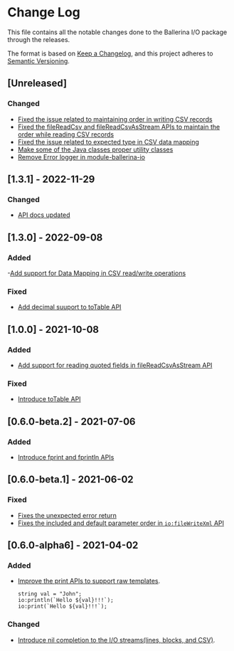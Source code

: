 # Change Log
This file contains all the notable changes done to the Ballerina I/O package through the releases.

The format is based on [Keep a Changelog](https://keepachangelog.com/en/1.0.0/),
and this project adheres to [Semantic Versioning](https://semver.org/spec/v2.0.0.html).
## [Unreleased]
### Changed
- [Fixed the issue related to maintaining order in writing CSV records](https://github.com/ballerina-platform/ballerina-standard-library/issues/3399)
- [Fixed the fileReadCsv and fileReadCsvAsStream APIs to maintain the order while reading CSV records](https://github.com/ballerina-platform/ballerina-standard-library/issues/3780)
- [Fixed the issue related to expected type in CSV data mapping](https://github.com/ballerina-platform/ballerina-standard-library/issues/3669)
- [Make some of the Java classes proper utility classes](https://github.com/ballerina-platform/ballerina-standard-library/issues/4901)
- [Remove Error logger in module-ballerina-io](https://github.com/ballerina-platform/ballerina-standard-library/issues/3083)

## [1.3.1] - 2022-11-29
### Changed
- [API docs updated](https://github.com/ballerina-platform/ballerina-standard-library/issues/3463)

## [1.3.0] - 2022-09-08
### Added
-[Add support for Data Mapping in CSV read/write operations](https://github.com/ballerina-platform/ballerina-standard-library/issues/2871)

### Fixed
- [Add decimal suuport to toTable API](https://github.com/ballerina-platform/ballerina-standard-library/issues/2884)


## [1.0.0] - 2021-10-08
### Added
- [Add support for reading quoted fields in fileReadCsvAsStream API](https://github.com/ballerina-platform/ballerina-standard-library/issues/1890)

### Fixed
- [Introduce toTable API](https://github.com/ballerina-platform/ballerina-standard-library/issues/1871)


## [0.6.0-beta.2] - 2021-07-06
### Added
- [Introduce fprint and fprintln APIs](https://github.com/ballerina-platform/ballerina-standard-library/issues/1394)

## [0.6.0-beta.1] - 2021-06-02
### Fixed
- [Fixes the unexpected error return](https://github.com/ballerina-platform/ballerina-standard-library/issues/1316)
- [Fixes the included and default parameter order in `io:fileWriteXml` API](https://github.com/ballerina-platform/ballerina-standard-library/issues/1346)

## [0.6.0-alpha6] - 2021-04-02
### Added
- [Improve the print APIs to support raw templates](https://github.com/ballerina-platform/ballerina-standard-library/issues/1050).
    ```ballerina
    string val = "John";
    io:println(`Hello ${val}!!!`);
    io:print(`Hello ${val}!!!`);
    ```
### Changed
- [Introduce nil completion to the I/O streams(lines, blocks, and CSV)](https://github.com/ballerina-platform/ballerina-standard-library/issues/1181). 
